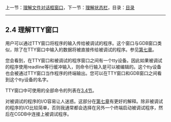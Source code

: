 上一节：[理解文件对话框窗口](<2.3.md>)，下一节：[理解状态栏](<2.5.md>)，目录：[目录](<contents.md>)

----------

2.4 理解TTY窗口
---------------

用户可以通过TTY窗口将程序的输入传给被调试的程序。这个窗口与GDB窗口类似，除了在TTY窗口中输入的数据将被直接传给被调试的程序。参见[第七章](<7.0.md>)。

您会看到，在TTY窗口和被调试的程序窗口之间有一个tty设备。因此如果被调试的程序使用readline等行缓冲输入，则命令行输入是可以被编辑的。这个tty设备也会被通过TTY窗口当作程序的终端输出。您可以在TTY窗口和GDB窗口之间看到这个tty设备的名字。

TTY窗口中可使用的全部命令的列表在[3.4节](<3.4.md>)。

对被调试的程序的I/O容易让人迷惑。这部分在[第七章](<7.0.md>)有更好的解释。除非被调试的程序的I/O比较简单，否则我通常都会选择在另外一个终端启动被调试程序，然后在CGDB中连接上被调试程序。
